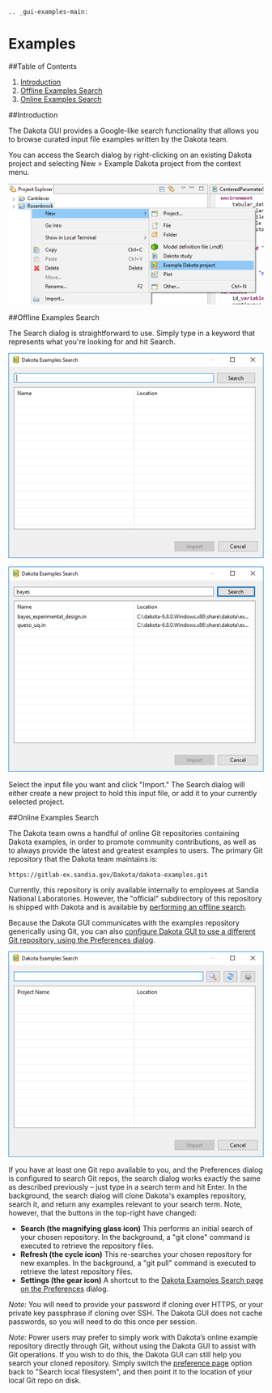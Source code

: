 ```{eval-rst}
.. _gui-examples-main:
```

Examples
======================

##Table of Contents
1. [Introduction](#introduction)
2. [Offline Examples Search](#offline-examples-search)
3. [Online Examples Search](#search-dakota-examples-online)

##Introduction<a name="introduction"></a>

The Dakota GUI provides a Google-like search functionality that allows you to browse curated input file examples written by the Dakota team.

You can access the Search dialog by right-clicking on an existing Dakota project and selecting New > Example Dakota project from the context menu.

![alt text](img/DakotaStudyIntro_Search_2.png "Example Dakota project")

##Offline Examples Search<a name="offline-examples-search"></a>

The Search dialog is straightforward to use. Simply type in a keyword that represents what you're looking for and hit Search.

![alt text](img/DakotaStudyIntro_Search_3.png "No ''I'm feeling lucky'' button yet")

![alt text](img/DakotaStudyIntro_Search_4.png "Hey, we got some results!")

Select the input file you want and click "Import."  The Search dialog will either create a new project to hold this input file, or add it to your currently selected project.

##Online Examples Search<a name="search-dakota-examples-online"></a>

The Dakota team owns a handful of online Git repositories containing Dakota examples, in order to promote community contributions, as well as to always provide the latest and greatest examples to users.  The primary Git repository that the Dakota team maintains is:

    https://gitlab-ex.sandia.gov/Dakota/dakota-examples.git

Currently, this repository is only available internally to employees at Sandia National Laboratories.  However, the "official" subdirectory of this repository is shipped with Dakota and is available by [performing an offline search](#offline-examples-search).

Because the Dakota GUI communicates with the examples repository generically using Git, you can also [configure Dakota GUI to use a different Git repository, using the Preferences dialog](Preferences.html#dakota-examples-search).

![alt text](img/DakotaStudyIntro_SearchOnline_3.png "Note the new buttons in the top-right")

If you have at least one Git repo available to you, and the Preferences dialog is configured to search Git repos, the search dialog works exactly the same as described previously – just type in a search term and hit Enter.  In the background, the search dialog will clone Dakota's examples repository, search it, and return any examples relevant to your search term.  Note, however, that the buttons in the top-right have changed:

* **Search (the magnifying glass icon)** This performs an initial search of your chosen repository. In the background, a "git clone" command is executed to retrieve the repository files.
* **Refresh (the cycle icon)** This re-searches your chosen repository for new examples.  In the background, a "git pull" command is executed to retrieve the latest repository files.
* **Settings (the gear icon)**  A shortcut to the [Dakota Examples Search page on the Preferences](Preferences.html#dakota-examples-search) dialog.

*Note:* You will need to provide your password if cloning over HTTPS, or your private key passphrase if cloning over SSH. The Dakota GUI does not cache passwords, so you will need to do this once per session.

*Note:* Power users may prefer to simply work with Dakota’s online example repository directly through Git, without using the Dakota GUI to assist with Git operations.  If you wish to do this, the Dakota GUI can still help you search your cloned repository.  Simply switch the [preference page](Preferences.html#dakota-examples-search) option back to "Search local filesystem", and then point it to the location of your local Git repo on disk.
